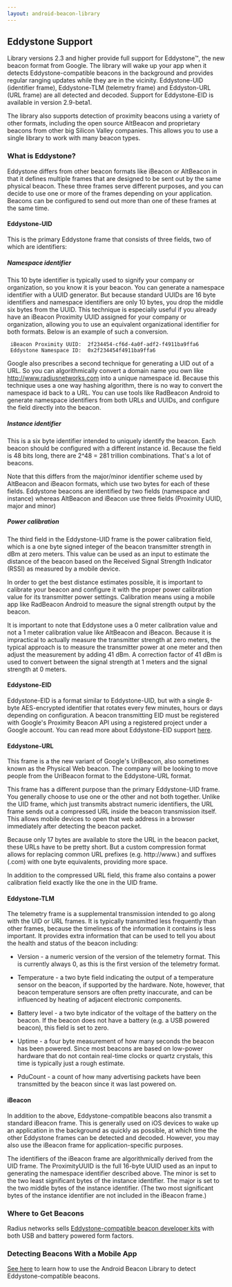 ```yaml
---
layout: android-beacon-library
---
```


<style>
.app-icon { width: 100px; height:100px }
.app-block {
  width: 120px;
  height: 180px;
  display: block;
  float: left;
  text-align: center;
  }
h2 {
  clear: both;
}
</style>

## Eddystone Support

Library versions 2.3 and higher provide full support for Eddystone&trade;, the new beacon format from Google.
The library will wake up your app when it detects Eddystone-compatible beacons in the background and provides regular
ranging updates while they are in the vicinity.  Eddystone-UID (identifier frame), Eddystone-TLM (telemetry frame) and
Eddyston-URL (URL frame) are all detected and decoded.  Support for Eddystone-EID is available in version 2.9-beta1.

The library also supports detection of proximity beacons using a variety of other formats, including the open source
AltBeacon and proprietary beacons from other big Silicon Valley companies.  This allows you to use a single library to
work with many beacon types.

### What is Eddystone?

Eddystone differs from other beacon formats like iBeacon or AltBeacon in that it defines multiple frames that are designed
to be sent out by the same physical beacon.  These three frames serve different purposes, and you can decide to use one or more
of the frames depending on your application.  Beacons can be configured to send out more than one of these frames at the
same time.

#### Eddystone-UID

This is the primary Eddystone frame that consists of three fields, two of which are identifiers:

##### Namespace identifier

This 10 byte identifier is typically used to signify your company or organization, so you know it is your beacon.
You can generate a namespace identifier with a UUID generator.  But because standard UUIDs are 16 byte identifiers and
namespace identifiers are only 10 bytes, you drop the middle six bytes from the UUID.  This technique is especially useful
if you already have an iBeacon Proximity UUID assigned for your company or organization, allowing you to use an equivalent
organizational identifier for both formats.  Below is an example of such a conversion.

     iBeacon Proximity UUID:  2f234454-cf6d-4a0f-adf2-f4911ba9ffa6
     Eddystone Namespace ID:  0x2f234454f4911ba9ffa6

Google also prescribes a second technique for generating a UID out of a URL.  So you can algorithmically convert a domain
name you own like http://www.radiusnetworks.com into a unique namespace id.   Because this technique uses a one way hashing
algorithm, there is no way to convert the namespace id back to a URL.  You can use tools like RadBeacon Android to generate namespace identifiers from both URLs and UUIDs, and configure the field directly into the beacon.

##### Instance identifier

This is a six byte identifier intended to uniquely identify the beacon.  Each beacon should be configured with a different
instance id.  Because the field is 48 bits long, there are 2^48 = 281 trillion combinations.  That's a lot of beacons.

Note that this differs from the major/minor identifier scheme used by AltBeacon and iBeacon formats, which use
two bytes for each of these fields.   Eddystone beacons are identified by two fields (namespace and instance) whereas AltBeacon and
iBeacon use three fields (Proximity UUID, major and minor)

##### Power calibration

The third field in the Eddystone-UID frame is the power calibration field, which is a one byte signed integer of the
beacon transmitter strength in dBm at zero meters.  This value can be used as an input to estimate the distance of the beacon based
on the Received Signal Strength Indicator (RSSI) as measured by a mobile device.

In order to get the best distance estimates possible, it is important to calibrate your beacon and configure it with the
proper power calibration value for its transmitter power settings.  Calibration means using a mobile app like RadBeacon Android
to measure the signal strength output by the beacon.

It is important to note that Eddystone uses a 0 meter calibration value and not a 1 meter calibration value like AltBeacon and
iBeacon.  Because it is impractical to actually measure the transmitter strength
at zero meters, the typical approach is to measure the transmitter power at one meter and then adjust the measurement by
adding 41 dBm.  A correction factor of 41 dBm is used to convert between the signal strength at 1 meters and the
signal strength at 0 meters.

#### Eddystone-EID

Eddystone-EID is a format similar to Eddystone-UID, but with a single 8-byte AES-encrypted identifier that rotates every few minutes, hours or days depending on configuration.  A beacon transmitting EID must be registered with Google's Proximity Beacon API using a registered project under a Google account.  You can read more about Eddystone-EID support [here](eddystone-eid.html).

#### Eddystone-URL

This frame is a the new variant of Google's UriBeacon, also sometimes known as the Physical Web beacon.  The company will be
looking to move people from the UriBeacon format to the Eddystone-URL format.

This frame has a different purpose than the primary Eddystone-UID frame.  You generally choose to use one or the other
and not both together.  Unlike the UID frame, which just transmits abstract numeric identifiers, the URL frame sends out
a compressed URL inside the beacon transmission itself.  This allows mobile devices to open that web address in a browser
immediately after detecting the beacon packet.

Because only 17 bytes are available to store the URL in the beacon packet, these URLs have to be pretty short.  But a custom
compression format allows for replacing common URL prefixes (e.g. http://www.) and suffixes (.com) with one byte equivalents,
providing more space.

In addition to the compressed URL field, this frame also contains a power calibration field exactly like the one in the UID frame.

#### Eddystone-TLM

The telemetry frame is a supplemental transmission intended to go along with the UID or URL frames.  It is typically transmitted
less frequently than other frames, because the timeliness of the information it contains is less important.  It provides extra information
that can be used to tell you about the health and status of the beacon including:

* Version - a numeric version of the version of the telemetry format.  This is currently always 0, as this is the first version
 of the telemetry format.

* Temperature - a two byte field indicating the output of a temperature sensor on the beacon, if supported by the hardware.
 Note, however, that beacon temperature sensors are often pretty inaccurate, and can be influenced by heating of adjacent
 electronic components.

* Battery level - a two byte indicator of the voltage of the battery on the beacon.  If the beacon does not have
 a battery (e.g. a USB powered beacon), this field is set to zero.

* Uptime - a four byte measurement of how many seconds the beacon has been powered.  Since most beacons are based on low-power
 hardware that do not contain real-time clocks or quartz crystals, this time is typically just a rough estimate.
* PduCount - a count of how many advertising packets have been transmitted by the beacon since it was last powered on.

#### iBeacon

In addition to the above, Eddystone-compatible beacons also transmit a standard iBeacon frame.  This is generally used on iOS devices to wake up an application in the background as quickly as possible, at which time the other Eddystone frames can be detected and decoded.  However, you may also use the iBeacon frame for application-specific purposes.

The identifiers of the iBeacon frame are algorithmically derived from the UID frame.   The ProximityUUID is the full 16-byte UUID used as an input to generating the namespace identifier described above.  The minor is set to the two least significant bytes of the instance identifier.  The major is set to the two middle bytes of the instance identifier.  (The two most significant bytes of the instance identifier are not included in the iBeacon frame.)

### Where to Get Beacons

Radius networks sells [Eddystone-compatible beacon developer kits](http://www.google.com/url?q=http%3A%2F%2Fstore.radiusnetworks.com%2Fcollections%2Fall&sa=D&sntz=1&usg=AFQjCNFnAuY-bwisjB-miy7DEizEg7KDnA) with both USB and battery powered form factors.

### Detecting Beacons With a Mobile App

[See here](eddystone-how-to.html) to learn how to use the Android Beacon Library to detect Eddystone-compatible beacons.
